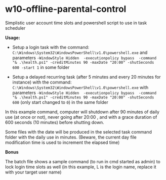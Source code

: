 # w10-offline-parental-control

Simplistic user account time slots and powershell script to use in task scheduler


**Usage:**
- Setup a login task with the command:
`C:\Windows\System32\WindowsPowerShell\v1.0\powershell.exe`
and parameters `-WindowStyle Hidden  -executionpolicy bypass  -command "& .\health.ps1" -creditMinutes 90 -maxDate "20:00" -shutSeconds 600 -start 1` in some folder

- Setup a delayed  recurring task (after 5 minutes and every 20 minutes for instance) with the command:
`C:\Windows\System32\WindowsPowerShell\v1.0\powershell.exe`
with parameters `-WindowStyle Hidden  -executionpolicy bypass  -command "& .\health.ps1" -creditMinutes 90 -maxDate "20:00" -shutSeconds 600` (only start changed to `0`) in the same folder

In this example command, computer will shutdown after 90 minutes of daily use (at once or not), never going after 20:00 , and with a grace duration of 600 seconds (10 minutes) before shutting down.

Some files with the date will be produced in the selected task command folder with the daily use in minutes. (Beware, the current day file modification time is used to increment the elapsed time)


**Bonus**

The batch file shows a sample command (to run in cmd started as admin) to lock login time slots as well (in this example, L is the login name, replace it with your target user name)
